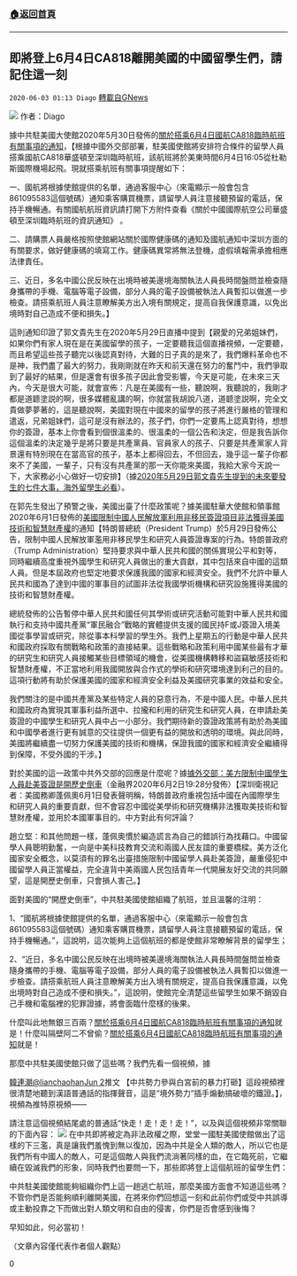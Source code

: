 ###  [:house:返回首頁](https://github.com/ourhimalayas/txt)
---

## 即將登上6月4日CA818離開美國的中國留學生們，請記住這一刻
`2020-06-03 01:13 Diago` [轉載自GNews](https://gnews.org/zh-hant/221504/)

![](https://s3.amazonaws.com/gnews-media-offload/wp-content/uploads/2020/06/03010450/cn-ccnatinationalist-copy-jumbo-v2_%E5%89%AF%E6%9C%AC.jpg)
作者：Diago

據中共駐美國大使館2020年5月30日發佈的[關於搭乘6月4日國航CA818臨時航班有關事項的通知](http://www.china-embassy.org/chn/lszj/zytz/t1784239.htm)，【根據中國外交部部署，駐美國使館將安排符合條件的留學人員搭乘國航CA818華盛頓至深圳臨時航班，該航班將於美東時間6月4日16:05從杜勒斯國際機場起飛。現就搭乘航班有關事項提醒如下：

一、國航將根據使館提供的名單，通過客服中心（來電顯示一般會包含861095583這個號碼）通知乘客購買機票，請留學人員注意接聽預留的電話，保持手機暢通。有關國航航班資訊請打開下方附件查看《關於中國國際航空公司華盛頓至深圳臨時航班的資訊通知》 。

二、請購票人員嚴格按照使館網站關於國際健康碼的通知及國航通知中深圳方面的有關要求，做好健康碼的填寫工作。健康碼異常將無法登機，虛假填報需承擔相應法律責任。

三、近日，多名中國公民反映在出境時被美邊境海關執法人員長時間盤問並檢查隨身攜帶的手機、電腦等電子設備，部分人員的電子設備被執法人員暫扣以做進一步檢查。請搭乘航班人員注意瞭解美方出入境有關規定，提高自我保護意識，以免出境時對自己造成不便和損失。】

這則通知印證了郭文貴先生在2020年5月29日直播中提到【親愛的兄弟姐妹們，如果你們有家人現在是在美國留學的孩子，一定要聽我這個直播視頻，一定要聽，而且希望這些孩子聽完以後認真對待，大難的日子真的是來了，我們爆料革命也不是神，我們盡了最大的努力，我剛剛就在昨天和前天還在努力的奮鬥中，我們爭取到了最好的結果，但是還會有很多孩子因此會受影響，今天是可能，在未來三天內，今天是很大可能，就會宣佈：凡是在美國有一些，聽說啊，我聽說的，我剛才都是道聼塗説的啊，很多媒體亂講的啊，你就當我胡說八道，道聼塗説啊，完全文貴做夢夢著的，這是聽說啊，美國對現在中國來的留學的孩子將進行嚴格的管理和遣返，兄弟姐妹們，這可是沒有辦法的，孩子們，你們一定要馬上認真對待，想想你的簽證，基本上你會看到個很溫柔的、很溫柔的一個公告和決定，但是我告訴你這個溫柔的決定幾乎是將只要是共產黨員、官員家人的孩子、只要是共產黨家人背景還有特別現在在當高官的孩子，基本上都得回去，不但回去，幾乎這一輩子你都來不了美國，一輩子，只有沒有共產黨的那一天你能來美國，我給大家今天說一下，大家務必小心做好一切安排】（據[2020年5月29日郭文貴先生提到的未來要發生的七件大事，海外留學生必看](https://gnews.org/zh-hans/216777/)）。

在郭先生發出了預警之後，美國出臺了什麼政策呢？據美國駐華大使館和領事館2020年6月1日發佈的[美國限制中國人民解放軍利用非移民簽證項目非法獲得美國技術和智慧財產權](https://china.usembassy-china.org.cn/zh/u-s-limits-the-plas-ability-to-use-visa-programs-to-illicitly-acquire-u-s-technologies-and-intellectual-property-zh/?utm_medium=referral&amp;utm_content=5ed60588389b9716f5d635fb&amp;utm_campaign=kawo&amp;utm_source=weibo.com)的通知【特朗普總統（President Trump）於5月29日發佈公告，限制中國人民解放軍濫用非移民學生和研究人員簽證專案的行為。特朗普政府（Trump Administration）堅持要求與中華人民共和國的關係實現公平和對等，同時繼續高度重視外國學生和研究人員做出的重大貢獻，其中包括來自中國的這類人員。但是本屆政府也堅定地要求保護我國的國家和經濟安全。我們不允許中華人民共和國為了達到中國的軍事目的試圖非法從我國學術機構和研究設施獲得美國的技術和智慧財產權。

總統發佈的公告暫停中華人民共和國任何其學術或研究活動可能對中華人民共和國執行和支持中國共產黨“軍民融合”戰略的實體提供支援的國民持F或J簽證入境美國從事學習或研究，除從事本科學習的學生外。我們上星期五的行動是中華人民共和國政府採取有關戰略和政策的直接結果。這些戰略和政策利用中國某些最有才華的研究生和研究人員接觸某些目標領域的機會，從美國機構轉移和盜竊敏感技術和智慧財產權，不正當地利用我國開放與合作式的學術和研究環境達到利己的目的。這項行動將有助於保護美國的國家和經濟安全利益及美國研究事業的效益和安全。

我們關注的是中國共產黨及某些特定人員的惡意行為，不是中國人民。中華人民共和國政府為實現其軍事利益所選中、拉攏和利用的研究生和研究人員，在申請赴美簽證的中國學生和研究人員中占一小部分。我們期待新的簽證政策將有助於為美國和中國學者進行更有誠意的交往提供一個更有益的開放和透明的環境。與此同時，美國將繼續盡一切努力保護美國的技術和機構，保證我國的國家和經濟安全繼續得到保障，不受外國的干涉。】

對於美國的這一政策中共外交部的回應是什麼呢？據[據外交部：美方限制中國學生人員赴美簽證是開歷史倒車](https://baijiahao.baidu.com/s?id=1668387522225508222&amp;wfr=spider&amp;for=pc)（金融界2020年6月2日19:28分發佈）【深圳衛視記者：美國務卿蓬佩奧6月1日發表聲明稱，特朗普政府重視包括中國在內國際學生和研究人員的重要貢獻，但不會容忍中國從美學術和研究機構非法獲取美技術和智慧財產權，並用於本國軍事目的。中方對此有何評論？

趙立堅：和其他問題一樣，蓬佩奧慣於編造謊言為自己的錯誤行為找藉口。中國留學人員聰明勤奮，一向是中美科技教育交流和兩國人民友誼的重要橋樑。美方泛化國家安全概念，以莫須有的罪名出臺措施限制中國留學人員赴美簽證，嚴重侵犯中國留學人員正當權益，完全違背中美兩國人民包括青年一代開展友好交流的共同願望，這是開歷史倒車，只會損人害己。】

面對美國的“開歷史倒車”，中共駐美國使館組織了航班，並且溫馨的注明：

1、“國航將根據使館提供的名單，通過客服中心（來電顯示一般會包含861095583這個號碼）通知乘客購買機票，請留學人員注意接聽預留的電話，保持手機暢通。”，這說明，這次能夠上這個航班的都是使館非常瞭解背景的留學生；

2、“近日，多名中國公民反映在出境時被美邊境海關執法人員長時間盤問並檢查隨身攜帶的手機、電腦等電子設備，部分人員的電子設備被執法人員暫扣以做進一步檢查。請搭乘航班人員注意瞭解美方出入境有關規定，提高自我保護意識，以免出境時對自己造成不便和損失。”，這說明，使館完全清楚這些留學生如果不銷毀自己手機和電腦裡的犯罪證據，將會面臨什麼樣的後果。

什麼叫此地無銀三百兩？[關於搭乘6月4日國航CA818臨時航班有關事項的通知](http://www.china-embassy.org/chn/lszj/zytz/t1784239.htm)就是！什麼叫隔壁阿二不曾偷？[關於搭乘6月4日國航CA818臨時航班有關事項的通知](http://www.china-embassy.org/chn/lszj/zytz/t1784239.htm)就是！

那麼中共駐美國使館只做了這些嗎？我們先看一個視頻，據

[韓連潮@lianchaohan](https://twitter.com/lianchaohan)[Jun 2](https://twitter.com/lianchaohan/status/1267634775688388608)推文 【中共勢力參與白宮前的暴力打砸】這段視頻裡很清楚地聽到漢語普通話的指揮聲音，這是“境外勢力”插手煽動搞破壞的鐵證。】，視頻為推特原視頻——

請注意這個視頻結尾處的普通話“快走！走！走！走！”，以及與這個視頻非常關聯的下面內容：
![](https://s3.amazonaws.com/gnews-media-offload/wp-content/uploads/2020/06/03010833/EZgNHafXgAEH3TB.jpg)
在中共即將被定為非法政權之際，堂堂一國駐美國使館做出了這樣的下三濫，真是讓我們羞愧到無以復加，因為中共是全人類的敵人，所以它也是我們所有中國人的敵人，可是這個敵人與我們流淌著同樣的血，在它臨死前，它繼續在毀滅我們的形象，同時我們也要問一下，那些即將登上這個航班的留學生們：

中共駐美國使館能夠組織你們上這一趟逃亡航班，那麼美國方面會不知道這些嗎？不管你們是否能夠順利離開美國，在將來你們回想這一刻和此前你們或受中共誤導或主動投靠之下而做出對人類文明和自由的侵害，你們是否會感到後悔？

早知如此，何必當初！

（文章內容僅代表作者個人觀點）

0
